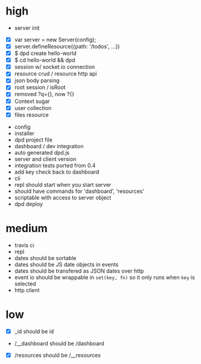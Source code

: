 # high

 - server init
  - [x] var server = new Server(config);
  - [x] server.defineResource({path: '/todos', ...})
  - [x] $ dpd create hello-world
  - [x] $ cd hello-world && dpd
 - [x] session w/ socket.io connection
 - [x] resource crud / resource http api
 - [x] json body parsing
 - [x] root session / isRoot
 - [x] removed ?q={}, now ?{}
 - [x] Context sugar
 - [x] user collection
 - [x] files resource
 - config
 - installer
  - dpd project file
 - dashboard / dev integration
 - auto generated dpd.js
  - server and client version
 - integration tests ported from 0.4
 - add key check back to dashboard
 - cli
  - repl should start when you start server
  - should have commands for 'dashboard', 'resources'
  - scriptable with access to server object
  - dpd deploy
 

# medium

 - travis ci
 - repl
 - dates should be sortable
 - dates should be JS date objects in events
 - dates should be transfered as JSON dates over http
 - event io should be wrappable in `set(key, fn)` so it only runs when `key` is selected
 - http client
 
# low

 - [x] _id should be id
 - /__dashboard should be /dashboard
 - [x] /resources should be /__resources

 